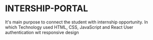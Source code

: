 # INTERSHIP-PORTAL
It's main purpose to connect the student with internship opportunity.   In which Technology used HTML, CSS, JavaScript and React User authentication wit responsive design
